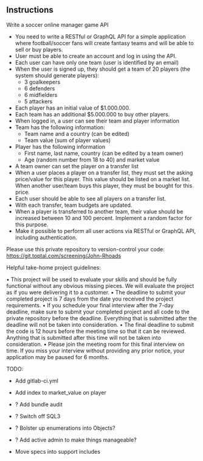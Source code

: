 ## Instructions
Write a soccer online manager game API
* You need to write a RESTful or GraphQL API for a simple application where football/soccer fans will create fantasy teams and will be able to sell or buy players.
* User must be able to create an account and log in using the API. 
* Each user can have only one team (user is identified by an email)
* When the user is signed up, they should get a team of 20 players (the system should generate players):
  * 3 goalkeepers
  * 6 defenders
  * 6 midfielders
  * 5 attackers
* Each player has an initial value of $1.000.000.
* Each team has an additional $5.000.000 to buy other players.
* When logged in, a user can see their team and player information
* Team has the following information:
  * Team name and a country (can be edited)
  * Team value (sum of player values)
* Player has the following information
  * First name, last name, country (can be edited by a team owner)
  * Age (random number from 18 to 40) and market value 
* A team owner can set the player on a transfer list
* When a user places a player on a transfer list, they must set the asking price/value for this player. This value should be listed on a market list. When another user/team buys this player, they must be bought for this price. 
* Each user should be able to see all players on a transfer list.
* With each transfer, team budgets are updated.
* When a player is transferred to another team, their value should be increased between 10 and 100 percent. Implement a random factor for this purpose.
* Make it possible to perform all user actions via RESTful or GraphQL API, including authentication.

Please use this private repository to version-control your code:
https://git.toptal.com/screening/John-Rhoads

Helpful take-home project guidelines:

• This project will be used to evaluate your skills and should be fully functional without any obvious missing pieces. We will evaluate the project as if you were delivering it to a customer.
• The deadline to submit your completed project is 7 days from the date you received the project requirements.
• If you schedule your final interview after the 7-day deadline, make sure to submit your completed project and all code to the private repository before the deadline. Everything that is submitted after the deadline will not be taken into consideration.
• The final deadline to submit the code is 12 hours before the meeting time so that it can be reviewed. Anything that is submitted after this time will not be taken into consideration.
• Please join the meeting room for this final interview on time. If you miss your interview without providing any prior notice, your application may be paused for 6 months.

TODO:   
  - Add gitlab-ci.yml
  - Add index to market_value on player
  
  - ? Add bundle audit
  - ? Switch off SQL3
  - ? Bolster up enumerations into Objects?
  - ? Add active admin to make things manageable?
  - Move specs into support includes
  
